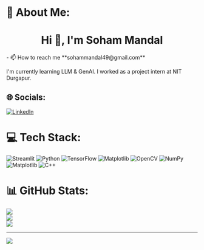 # 💫 About Me:
<h1 align="center">Hi 👋, I'm Soham Mandal</h1>  
- 📫 How to reach me **sohammandal49@gmail.com**

I'm currently learning LLM &  GenAI. I worked as a project intern at NIT Durgapur.


## 🌐 Socials:
[![LinkedIn](https://img.shields.io/badge/LinkedIn-%230077B5.svg?logo=linkedin&logoColor=white)](https://linkedin.com/in/https://www.linkedin.com/in/sohammandal1/) 

# 💻 Tech Stack:
![Streamlit](https://img.shields.io/badge/Streamlit-%23FE4B4B.svg?style=for-the-badge&logo=streamlit&logoColor=white) ![Python](https://img.shields.io/badge/python-3670A0?style=for-the-badge&logo=python&logoColor=ffdd54) ![TensorFlow](https://img.shields.io/badge/TensorFlow-%23FF6F00.svg?style=for-the-badge&logo=TensorFlow&logoColor=white) ![Matplotlib](https://img.shields.io/badge/Matplotlib-%23ffffff.svg?style=for-the-badge&logo=Matplotlib&logoColor=black) ![OpenCV](https://img.shields.io/badge/opencv-%23white.svg?style=for-the-badge&logo=opencv&logoColor=white) ![NumPy](https://img.shields.io/badge/numpy-%23013243.svg?style=for-the-badge&logo=numpy&logoColor=white) ![Matplotlib](https://img.shields.io/badge/Matplotlib-%23ffffff.svg?style=for-the-badge&logo=Matplotlib&logoColor=black) ![C++](https://img.shields.io/badge/c++-%2300599C.svg?style=for-the-badge&logo=c%2B%2B&logoColor=white)
# 📊 GitHub Stats:
![](https://github-readme-stats.vercel.app/api?username=Carnage203&theme=dark&hide_border=false&include_all_commits=false&count_private=false)<br/>
![](https://nirzak-streak-stats.vercel.app/?user=Carnage203&theme=dark&hide_border=false)<br/>
![](https://github-readme-stats.vercel.app/api/top-langs/?username=Carnage203&theme=dark&hide_border=false&include_all_commits=false&count_private=false&layout=compact)

---
[![](https://visitcount.itsvg.in/api?id=Carnage203&icon=0&color=0)](https://visitcount.itsvg.in)

<!-- Proudly created with GPRM ( https://gprm.itsvg.in ) -->
